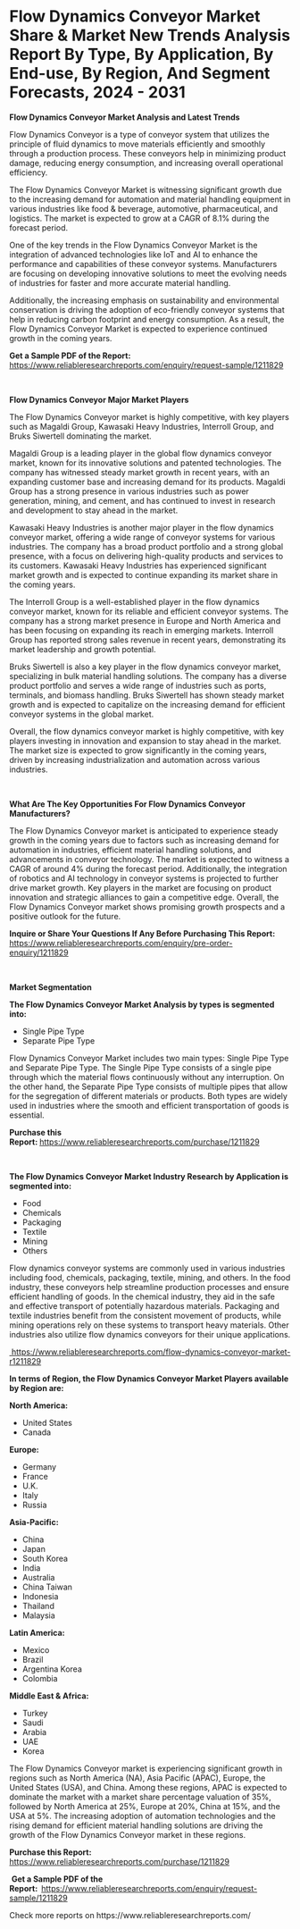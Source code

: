<p><h1>Flow Dynamics Conveyor Market Share & Market New Trends Analysis Report By Type, By Application, By End-use, By Region, And Segment Forecasts, 2024 - 2031</h1></p><p><strong>Flow Dynamics Conveyor Market Analysis and Latest Trends</strong></p>
<p><p>Flow Dynamics Conveyor is a type of conveyor system that utilizes the principle of fluid dynamics to move materials efficiently and smoothly through a production process. These conveyors help in minimizing product damage, reducing energy consumption, and increasing overall operational efficiency.</p><p>The Flow Dynamics Conveyor Market is witnessing significant growth due to the increasing demand for automation and material handling equipment in various industries like food & beverage, automotive, pharmaceutical, and logistics. The market is expected to grow at a CAGR of 8.1% during the forecast period.</p><p>One of the key trends in the Flow Dynamics Conveyor Market is the integration of advanced technologies like IoT and AI to enhance the performance and capabilities of these conveyor systems. Manufacturers are focusing on developing innovative solutions to meet the evolving needs of industries for faster and more accurate material handling.</p><p>Additionally, the increasing emphasis on sustainability and environmental conservation is driving the adoption of eco-friendly conveyor systems that help in reducing carbon footprint and energy consumption. As a result, the Flow Dynamics Conveyor Market is expected to experience continued growth in the coming years.</p></p>
<p><strong>Get a Sample PDF of the Report:&nbsp;</strong> <a href="https://www.reliableresearchreports.com/enquiry/request-sample/1211829">https://www.reliableresearchreports.com/enquiry/request-sample/1211829</a></p>
<p>&nbsp;</p>
<p><strong>Flow Dynamics Conveyor Major Market Players</strong></p>
<p><p>The Flow Dynamics Conveyor market is highly competitive, with key players such as Magaldi Group, Kawasaki Heavy Industries, Interroll Group, and Bruks Siwertell dominating the market. </p><p>Magaldi Group is a leading player in the global flow dynamics conveyor market, known for its innovative solutions and patented technologies. The company has witnessed steady market growth in recent years, with an expanding customer base and increasing demand for its products. Magaldi Group has a strong presence in various industries such as power generation, mining, and cement, and has continued to invest in research and development to stay ahead in the market.</p><p>Kawasaki Heavy Industries is another major player in the flow dynamics conveyor market, offering a wide range of conveyor systems for various industries. The company has a broad product portfolio and a strong global presence, with a focus on delivering high-quality products and services to its customers. Kawasaki Heavy Industries has experienced significant market growth and is expected to continue expanding its market share in the coming years.</p><p>The Interroll Group is a well-established player in the flow dynamics conveyor market, known for its reliable and efficient conveyor systems. The company has a strong market presence in Europe and North America and has been focusing on expanding its reach in emerging markets. Interroll Group has reported strong sales revenue in recent years, demonstrating its market leadership and growth potential.</p><p>Bruks Siwertell is also a key player in the flow dynamics conveyor market, specializing in bulk material handling solutions. The company has a diverse product portfolio and serves a wide range of industries such as ports, terminals, and biomass handling. Bruks Siwertell has shown steady market growth and is expected to capitalize on the increasing demand for efficient conveyor systems in the global market.</p><p>Overall, the flow dynamics conveyor market is highly competitive, with key players investing in innovation and expansion to stay ahead in the market. The market size is expected to grow significantly in the coming years, driven by increasing industrialization and automation across various industries.</p></p>
<p>&nbsp;</p>
<p><strong>What Are The Key Opportunities For Flow Dynamics Conveyor Manufacturers?</strong></p>
<p><p>The Flow Dynamics Conveyor market is anticipated to experience steady growth in the coming years due to factors such as increasing demand for automation in industries, efficient material handling solutions, and advancements in conveyor technology. The market is expected to witness a CAGR of around 4% during the forecast period. Additionally, the integration of robotics and AI technology in conveyor systems is projected to further drive market growth. Key players in the market are focusing on product innovation and strategic alliances to gain a competitive edge. Overall, the Flow Dynamics Conveyor market shows promising growth prospects and a positive outlook for the future.</p></p>
<p><strong>Inquire or Share Your Questions If Any Before Purchasing This Report:</strong> <a href="https://www.reliableresearchreports.com/enquiry/pre-order-enquiry/1211829">https://www.reliableresearchreports.com/enquiry/pre-order-enquiry/1211829</a></p>
<p>&nbsp;</p>
<p><strong>Market Segmentation</strong></p>
<p><strong>The Flow Dynamics Conveyor Market Analysis by types is segmented into:</strong></p>
<p><ul><li>Single Pipe Type</li><li>Separate Pipe Type</li></ul></p>
<p><p>Flow Dynamics Conveyor Market includes two main types: Single Pipe Type and Separate Pipe Type. The Single Pipe Type consists of a single pipe through which the material flows continuously without any interruption. On the other hand, the Separate Pipe Type consists of multiple pipes that allow for the segregation of different materials or products. Both types are widely used in industries where the smooth and efficient transportation of goods is essential.</p></p>
<p><strong>Purchase this Report:&nbsp;</strong><a href="https://www.reliableresearchreports.com/purchase/1211829">https://www.reliableresearchreports.com/purchase/1211829</a></p>
<p>&nbsp;</p>
<p><strong>The Flow Dynamics Conveyor Market Industry Research by Application is segmented into:</strong></p>
<p><ul><li>Food</li><li>Chemicals</li><li>Packaging</li><li>Textile</li><li>Mining</li><li>Others</li></ul></p>
<p><p>Flow dynamics conveyor systems are commonly used in various industries including food, chemicals, packaging, textile, mining, and others. In the food industry, these conveyors help streamline production processes and ensure efficient handling of goods. In the chemical industry, they aid in the safe and effective transport of potentially hazardous materials. Packaging and textile industries benefit from the consistent movement of products, while mining operations rely on these systems to transport heavy materials. Other industries also utilize flow dynamics conveyors for their unique applications.</p></p>
<p><a href="https://www.reliableresearchreports.com/flow-dynamics-conveyor-market-r1211829">&nbsp;https://www.reliableresearchreports.com/flow-dynamics-conveyor-market-r1211829</a></p>
<p><strong>In terms of Region, the Flow Dynamics Conveyor Market Players available by Region are:</strong></p>
<p>
    <p> <strong> North America: </strong>
        <ul>
            <li>United States</li>
            <li>Canada</li>
        </ul>
        </p> 
    <p> <strong> Europe: </strong>
        <ul>
            <li>Germany</li>
            <li>France</li>
            <li>U.K.</li>
            <li>Italy</li>
            <li>Russia</li>
        </ul>
        </p> 
    <p> <strong> Asia-Pacific: </strong>
        <ul>
            <li>China</li>
            <li>Japan</li>
            <li>South Korea</li>
            <li>India</li>
            <li>Australia</li>
            <li>China Taiwan</li>
            <li>Indonesia</li>
            <li>Thailand</li>
            <li>Malaysia</li>
        </ul>
        </p> 
    <p> <strong> Latin America: </strong>
        <ul>
            <li>Mexico</li>
            <li>Brazil</li>
            <li>Argentina Korea</li>
            <li>Colombia</li>
        </ul>
        </p> 
    <p> <strong> Middle East & Africa: </strong>
        <ul>
            <li>Turkey</li>
            <li>Saudi</li>
            <li>Arabia</li>
            <li>UAE</li>
            <li>Korea</li>
        </ul>
    </p>
    </p>
<p><p>The Flow Dynamics Conveyor market is experiencing significant growth in regions such as North America (NA), Asia Pacific (APAC), Europe, the United States (USA), and China. Among these regions, APAC is expected to dominate the market with a market share percentage valuation of 35%, followed by North America at 25%, Europe at 20%, China at 15%, and the USA at 5%. The increasing adoption of automation technologies and the rising demand for efficient material handling solutions are driving the growth of the Flow Dynamics Conveyor market in these regions.</p></p>
<p><strong>Purchase this Report: </strong><a href="https://www.reliableresearchreports.com/purchase/1211829">https://www.reliableresearchreports.com/purchase/1211829</a></p>
<p>&nbsp;<strong>Get a Sample PDF of the Report:&nbsp;&nbsp;</strong><a href="https://www.reliableresearchreports.com/enquiry/request-sample/1211829">https://www.reliableresearchreports.com/enquiry/request-sample/1211829</a></p>
<p><strong></strong></p>
<p>Check more reports on https://www.reliableresearchreports.com/</p>